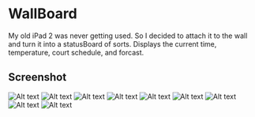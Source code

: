 # WallBoard
My old iPad 2 was never getting used. So I decided to attach it to the wall and turn it into a statusBoard of sorts. 
Displays the current time, temperature, court schedule, and forcast. 
## Screenshot
![Alt text](/images/IMG_1.jpg?raw=true "IMG_1.jpg")
![Alt text](/images/IMG_2.jpg?raw=true "IMG_1.jpg")
![Alt text](images/IMG_3.jpg?raw=true "IMG_1.jpg")
![Alt text](images/IMG_4.jpg?raw=true "IMG_1.jpg")
![Alt text](images/IMG_5.jpg?raw=true "IMG_1.jpg")
![Alt text](images/IMG_6.jpg?raw=true "IMG_1.jpg")
![Alt text](images/IMG_7.jpg?raw=true "IMG_1.jpg")
![Alt text](images/IMG_8.jpg?raw=true "IMG_1.jpg")
![Alt text](images/IMG_9.jpg?raw=true "IMG_1.jpg")

